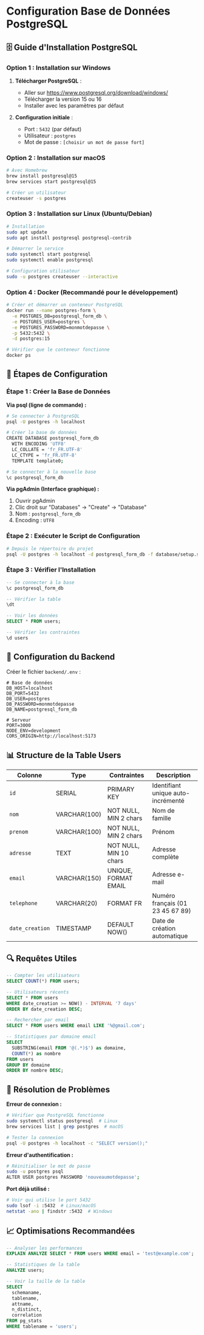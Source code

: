 # Configuration Base de Données PostgreSQL

## 🗄️ Guide d'Installation PostgreSQL

### **Option 1 : Installation sur Windows**

1. **Télécharger PostgreSQL** :
   - Aller sur https://www.postgresql.org/download/windows/
   - Télécharger la version 15 ou 16
   - Installer avec les paramètres par défaut

2. **Configuration initiale** :
   - Port : `5432` (par défaut)
   - Utilisateur : `postgres`
   - Mot de passe : `[choisir un mot de passe fort]`

### **Option 2 : Installation sur macOS**

```bash
# Avec Homebrew
brew install postgresql@15
brew services start postgresql@15

# Créer un utilisateur
createuser -s postgres
```

### **Option 3 : Installation sur Linux (Ubuntu/Debian)**

```bash
# Installation
sudo apt update
sudo apt install postgresql postgresql-contrib

# Démarrer le service
sudo systemctl start postgresql
sudo systemctl enable postgresql

# Configuration utilisateur
sudo -u postgres createuser --interactive
```

### **Option 4 : Docker (Recommandé pour le développement)**

```bash
# Créer et démarrer un conteneur PostgreSQL
docker run --name postgres-form \
  -e POSTGRES_DB=postgresql_form_db \
  -e POSTGRES_USER=postgres \
  -e POSTGRES_PASSWORD=monmotdepasse \
  -p 5432:5432 \
  -d postgres:15

# Vérifier que le conteneur fonctionne
docker ps
```

## 🚀 **Étapes de Configuration**

### **Étape 1 : Créer la Base de Données**

**Via psql (ligne de commande) :**
```bash
# Se connecter à PostgreSQL
psql -U postgres -h localhost

# Créer la base de données
CREATE DATABASE postgresql_form_db
  WITH ENCODING 'UTF8'
  LC_COLLATE = 'fr_FR.UTF-8'
  LC_CTYPE = 'fr_FR.UTF-8'
  TEMPLATE template0;

# Se connecter à la nouvelle base
\c postgresql_form_db
```

**Via pgAdmin (Interface graphique) :**
1. Ouvrir pgAdmin
2. Clic droit sur "Databases" → "Create" → "Database"
3. Nom : `postgresql_form_db`
4. Encoding : `UTF8`

### **Étape 2 : Exécuter le Script de Configuration**

```bash
# Depuis le répertoire du projet
psql -U postgres -h localhost -d postgresql_form_db -f database/setup.sql
```

### **Étape 3 : Vérifier l'Installation**

```sql
-- Se connecter à la base
\c postgresql_form_db

-- Vérifier la table
\dt

-- Voir les données
SELECT * FROM users;

-- Vérifier les contraintes
\d users
```

## 🔧 **Configuration du Backend**

Créer le fichier `backend/.env` :

```env
# Base de données
DB_HOST=localhost
DB_PORT=5432
DB_USER=postgres
DB_PASSWORD=monmotdepasse
DB_NAME=postgresql_form_db

# Serveur
PORT=3000
NODE_ENV=development
CORS_ORIGIN=http://localhost:5173
```

## 📊 **Structure de la Table Users**

| Colonne | Type | Contraintes | Description |
|---------|------|-------------|-------------|
| `id` | SERIAL | PRIMARY KEY | Identifiant unique auto-incrémenté |
| `nom` | VARCHAR(100) | NOT NULL, MIN 2 chars | Nom de famille |
| `prenom` | VARCHAR(100) | NOT NULL, MIN 2 chars | Prénom |
| `adresse` | TEXT | NOT NULL, MIN 10 chars | Adresse complète |
| `email` | VARCHAR(150) | UNIQUE, FORMAT EMAIL | Adresse e-mail |
| `telephone` | VARCHAR(20) | FORMAT FR | Numéro français (01 23 45 67 89) |
| `date_creation` | TIMESTAMP | DEFAULT NOW() | Date de création automatique |

## 🔍 **Requêtes Utiles**

```sql
-- Compter les utilisateurs
SELECT COUNT(*) FROM users;

-- Utilisateurs récents
SELECT * FROM users 
WHERE date_creation >= NOW() - INTERVAL '7 days'
ORDER BY date_creation DESC;

-- Rechercher par email
SELECT * FROM users WHERE email LIKE '%@gmail.com';

-- Statistiques par domaine email
SELECT 
  SUBSTRING(email FROM '@(.*)$') as domaine,
  COUNT(*) as nombre
FROM users 
GROUP BY domaine 
ORDER BY nombre DESC;
```

## 🚨 **Résolution de Problèmes**

**Erreur de connexion :**
```bash
# Vérifier que PostgreSQL fonctionne
sudo systemctl status postgresql  # Linux
brew services list | grep postgres  # macOS

# Tester la connexion
psql -U postgres -h localhost -c "SELECT version();"
```

**Erreur d'authentification :**
```bash
# Réinitialiser le mot de passe
sudo -u postgres psql
ALTER USER postgres PASSWORD 'nouveaumotdepasse';
```

**Port déjà utilisé :**
```bash
# Voir qui utilise le port 5432
sudo lsof -i :5432  # Linux/macOS
netstat -ano | findstr :5432  # Windows
```

## 📈 **Optimisations Recommandées**

```sql
-- Analyser les performances
EXPLAIN ANALYZE SELECT * FROM users WHERE email = 'test@example.com';

-- Statistiques de la table
ANALYZE users;

-- Voir la taille de la table
SELECT 
  schemaname,
  tablename,
  attname,
  n_distinct,
  correlation
FROM pg_stats 
WHERE tablename = 'users';
```